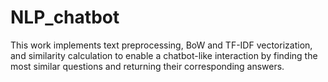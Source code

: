 # NLP_chatbot
This work implements text preprocessing, BoW and TF-IDF vectorization, and similarity calculation to enable a chatbot-like interaction by finding the most similar questions and returning their corresponding answers.
